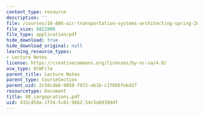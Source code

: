 ```yaml
---
content_type: resource
description: ''
file: /courses/16-886-air-transportation-systems-architecting-spring-2004/432c45da1f245c6196b254c5a0d39ddf_08_cargoprations.pdf
file_size: 8822806
file_type: application/pdf
hide_download: true
hide_download_original: null
learning_resource_types:
- Lecture Notes
license: https://creativecommons.org/licenses/by-nc-sa/4.0/
ocw_type: OCWFile
parent_title: Lecture Notes
parent_type: CourseSection
parent_uid: 2c58cdb8-9058-f972-ab1b-c1f056feb427
resourcetype: Document
title: 08_cargoprations.pdf
uid: 432c45da-1f24-5c61-96b2-54c5a0d39ddf
---
```

